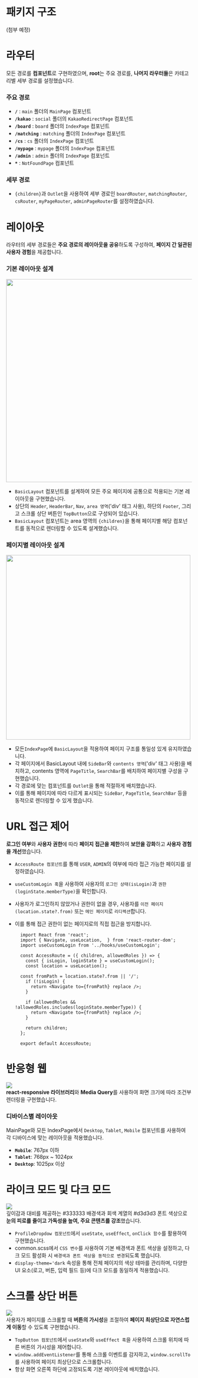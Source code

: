 # 패키지 구조
(첨부 예정)

# 라우터
모든 경로를 **컴포넌트**로 구현하였으며, **root**는 주요 경로를, **나머지 라우터들**은 카테고리별 세부 경로를 설정했습니다.
### 주요 경로
- **`/`** : `main` 폴더의 `MainPage` 컴포넌트
- **`/kakao`** : `social` 폴더의 `KakaoRedirectPage` 컴포넌트
- **`/board`** : `board` 폴더의 `IndexPage` 컴포넌트
- **`/matching`** : `matching` 폴더의 `IndexPage` 컴포넌트
- **`/cs`** : `cs` 폴더의 `IndexPage` 컴포넌트
- **`/mypage`** : `mypage` 폴더의 `IndexPage` 컴포넌트
- **`/admin`** : `admin` 폴더의 `IndexPage` 컴포넌트
- **`*`** : `NotFoundPage` 컴포넌트
### 세부 경로
- `{children}`과 `Outlet`을 사용하여 세부 경로인 `boardRouter`, `matchingRouter`, `csRouter`, `myPageRouter`, `adminPageRouter`를 설정하였습니다.

# 레이아웃
라우터의 세부 경로들은 **주요 경로의 레이아웃을 공유**하도록 구성하여, **페이지 간 일관된 사용자 경험**을 제공합니다.<br>
### 기본 레이아웃 설계
<img src="https://github.com/user-attachments/assets/6ae98df6-9143-4951-a1b1-3bf90aa1ecec" width=550px height-300px/><br>
- `BasicLayout` 컴포넌트를 설계하여 모든 주요 페이지에 공통으로 적용되는 기본 레이아웃을 구현했습니다.<br>
- 상단의 `Header`, `HeaderBar`, `Nav`, `area 영역`('div' 태그 사용), 하단의 `Footer`, 그리고 스크롤 상단 버튼인 `TopButton`으로 구성되어 있습니다.<br>
- `BasicLayout` 컴포넌트는 area 영역의 `{children}`을 통해 페이지별 해당 컴포넌트를 동적으로 렌더링할 수 있도록 설계했습니다.<br>
### 페이지별 레이아웃 설계
<img src="https://github.com/user-attachments/assets/adb6290f-7608-4805-a347-0b22badc2e34" width=500px height-300px/><br>
- 모든`IndexPage`에 `BasicLayout`을 적용하여 페이지 구조를 통일성 있게 유지하였습니다.<br>
- 각 페이지에서 BasicLayout 내에 `SideBar`와 `contents 영역`('div' 태그 사용)을 배치하고, contents 영역에 `PageTitle`, `SearchBar`를 배치하여 페이지별 구성을 구현했습니다.<br>
- 각 경로에 맞는 컴포넌트를 `Outlet`을 통해 적절하게 배치했습니다.
- 이를 통해 페이지에 따라 다르게 표시되는 `SideBar`, `PageTitle`, `SearchBar` 등을 동적으로 렌더링할 수 있게 했습니다.

# URL 접근 제어
**로그인 여부**와 **사용자 권한**에 따라 **페이지 접근을 제한**하여 **보안을 강화**하고 **사용자 경험을 개선**했습니다.
- `AccessRoute 컴포넌트`를 통해 `USER`, `ADMIN`의 여부에 따라 접근 가능한 페이지를 설정하였습니다.
- `useCustomLogin 훅`을 사용하여 사용자의 `로그인 상태(isLogin)`과 `권한(loginState.memberType)`을 확인합니다.
- 사용자가 로그인하지 않았거나 권한이 없을 경우, 사용자를 `이전 페이지(location.state?.from)` 또는 `메인 페이지`로 `리디렉션`합니다.
- 이를 통해 접근 권한이 없는 페이지로의 직접 접근을 방지합니다.
  
        import React from 'react';
        import { Navigate, useLocation,  } from 'react-router-dom';
        import useCustomLogin from '../hooks/useCustomLogin';
  
        const AccessRoute = ({ children, allowedRoles }) => {
          const { isLogin, loginState } = useCustomLogin();
          const location = useLocation();
        
        const fromPath = location.state?.from || '/'; 
          if (!isLogin) {
            return <Navigate to={fromPath} replace />;
          }
        
          if (allowedRoles && !allowedRoles.includes(loginState.memberType)) {
            return <Navigate to={fromPath} replace />;
          }
        
          return children;
        };
        
        export default AccessRoute;

# 반응형 웹
<img src="https://github.com/user-attachments/assets/5236c2ff-9966-41ea-ac33-e132ea000a08" /><br>
**react-responsive 라이브러리**와 **Media Query**를 사용하여 화면 크기에 따라 조건부 렌더링을 구현했습니다.<br>

### 디바이스별 레이아웃
MainPage와 모든 IndexPage에서 `Desktop`, `Tablet`, `Mobile` 컴포넌트를 사용하여 각 디바이스에 맞는 레이아웃을 적용했습니다.
- **`Mobile`**: 767px 이하
- **`Tablet`**: 768px ~ 1024px
- **`Desktop`**: 1025px 이상

# 라이크 모드 및 다크 모드
<img src="https://github.com/user-attachments/assets/37a63636-9fb0-4df8-8b83-4e5eee685c10" /><br>
깊이감과 대비를 제공하는 #333333 배경색과 회색 계열의 #d3d3d3 폰트 색상으로 **눈의 피로를 줄이고 가독성을 높여, 주요 콘텐츠를 강조**했습니다.
<br>
- `ProfileDropdow 컴포넌트`에서 `useState`, `useEffect`, `onClick 함수`를 활용하여 구현했습니다.
- common.scss에서 `CSS 변수`를 사용하여 기본 배경색과 폰트 색상을 설정하고, 다크 모드 활성화 시 `배경색과 폰트 색상을 동적으로 변경`되도록 했습니다.
- `display-theme='dark` 속성을 통해 전체 페이지의 색상 테마를 관리하며, 다양한 UI 요소(로고, 버튼, 입력 필드 등)에 다크 모드를 동일하게 적용했습니다.

# 스크롤 상단 버튼
<img src="https://github.com/user-attachments/assets/9ec5a36d-905c-4a7b-9718-e5cbef2710d5" /><br>
사용자가 페이지를 스크롤할 때 **버튼의 가시성**을 조절하여 **페이지 최상단으로 자연스럽게 이동**할 수 있도록 구현했습니다.

- `TopButton 컴포넌트`에서 `useState`와 `useEffect 훅`을 사용하여 스크롤 위치에 따른 버튼의 가시성을 제어합니다.
- `window.addEventListener`를 통해 스크롤 이벤트를 감지하고,  `window.scrollTo`를 사용하여 페이지 최상단으로 스크롤합니다.
- 항상 화면 오른쪽 하단에 고정되도록 기본 레이아웃에 배치했습니다.
